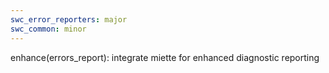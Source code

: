 ```yaml
---
swc_error_reporters: major
swc_common: minor
---
```


enhance(errors_report): integrate miette for enhanced diagnostic reporting
